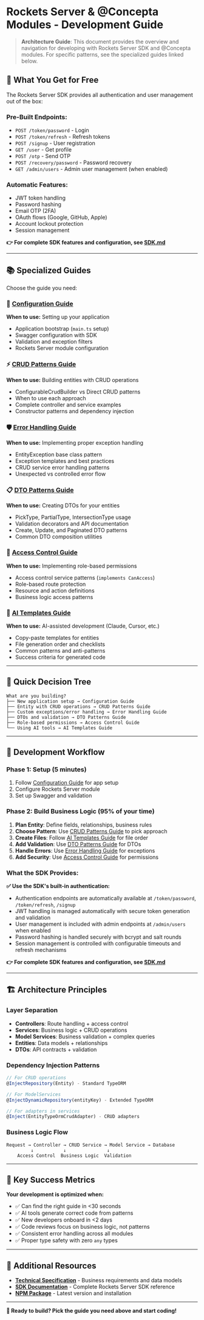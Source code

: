 # Rockets Server & @Concepta Modules - Development Guide

> **Architecture Guide**: This document provides the overview and navigation for developing with Rockets Server SDK and @Concepta modules. For specific patterns, see the specialized guides linked below.

## 🚀 **What You Get for Free**

The Rockets Server SDK provides all authentication and user management out of the box:

### **Pre-Built Endpoints:**
- `POST /token/password` - Login  
- `POST /token/refresh` - Refresh tokens
- `POST /signup` - User registration
- `GET /user` - Get profile
- `POST /otp` - Send OTP
- `POST /recovery/password` - Password recovery
- `GET /admin/users` - Admin user management (when enabled)

### **Automatic Features:**
- JWT token handling
- Password hashing  
- Email OTP (2FA)
- OAuth flows (Google, GitHub, Apple)
- Account lockout protection
- Session management

**👉 For complete SDK features and configuration, see [SDK.md](SDK.md)**

---

## 📚 **Specialized Guides**

Choose the guide you need:

### **🔧 [Configuration Guide](CONFIGURATION_GUIDE.md)**
**When to use:** Setting up your application
- Application bootstrap (`main.ts` setup)
- Swagger configuration with SDK
- Validation and exception filters
- Rockets Server module configuration

### **⚡ [CRUD Patterns Guide](CRUD_PATTERNS_GUIDE.md)**
**When to use:** Building entities with CRUD operations
- ConfigurableCrudBuilder vs Direct CRUD patterns
- When to use each approach
- Complete controller and service examples
- Constructor patterns and dependency injection

### **🛡️ [Error Handling Guide](ERROR_HANDLING_GUIDE.md)**  
**When to use:** Implementing proper exception handling
- EntityException base class pattern
- Exception templates and best practices
- CRUD service error handling patterns
- Unexpected vs controlled error flow

### **📋 [DTO Patterns Guide](DTO_PATTERNS_GUIDE.md)**
**When to use:** Creating DTOs for your entities
- PickType, PartialType, IntersectionType usage
- Validation decorators and API documentation
- Create, Update, and Paginated DTO patterns
- Common DTO composition utilities

### **🔐 [Access Control Guide](ACCESS_CONTROL_GUIDE.md)**
**When to use:** Implementing role-based permissions
- Access control service patterns (`implements CanAccess`)
- Role-based route protection
- Resource and action definitions
- Business logic access patterns

### **🤖 [AI Templates Guide](AI_TEMPLATES_GUIDE.md)**
**When to use:** AI-assisted development (Claude, Cursor, etc.)
- Copy-paste templates for entities
- File generation order and checklists
- Common patterns and anti-patterns
- Success criteria for generated code

---

## 🎯 **Quick Decision Tree**

```
What are you building?
├── New application setup → Configuration Guide
├── Entity with CRUD operations → CRUD Patterns Guide
├── Custom exceptions/error handling → Error Handling Guide  
├── DTOs and validation → DTO Patterns Guide
├── Role-based permissions → Access Control Guide
└── Using AI tools → AI Templates Guide
```

---

## 🚦 **Development Workflow**

### **Phase 1: Setup (5 minutes)**
1. Follow [Configuration Guide](CONFIGURATION_GUIDE.md) for app setup
2. Configure Rockets Server module
3. Set up Swagger and validation

### **Phase 2: Build Business Logic (95% of your time)**
1. **Plan Entity**: Define fields, relationships, business rules
2. **Choose Pattern**: Use [CRUD Patterns Guide](CRUD_PATTERNS_GUIDE.md) to pick approach
3. **Create Files**: Follow [AI Templates Guide](AI_TEMPLATES_GUIDE.md) for file order
4. **Add Validation**: Use [DTO Patterns Guide](DTO_PATTERNS_GUIDE.md) for DTOs
5. **Handle Errors**: Use [Error Handling Guide](ERROR_HANDLING_GUIDE.md) for exceptions
6. **Add Security**: Use [Access Control Guide](ACCESS_CONTROL_GUIDE.md) for permissions

### **What the SDK Provides:**

**✅ Use the SDK's built-in authentication:**
- Authentication endpoints are automatically available at `/token/password`, `/token/refresh`, `/signup`
- JWT handling is managed automatically with secure token generation and validation
- User management is included with admin endpoints at `/admin/users` when enabled
- Password hashing is handled securely with bcrypt and salt rounds
- Session management is controlled with configurable timeouts and refresh mechanisms

**👉 For complete SDK features and configuration, see [SDK.md](SDK.md)**

---

## 🏗️ **Architecture Principles**

### **Layer Separation**
- **Controllers**: Route handling + access control
- **Services**: Business logic + CRUD operations  
- **Model Services**: Business validation + complex queries
- **Entities**: Data models + relationships
- **DTOs**: API contracts + validation

### **Dependency Injection Patterns**
```typescript
// For CRUD operations
@InjectRepository(Entity) - Standard TypeORM

// For ModelServices  
@InjectDynamicRepository(entityKey) - Extended TypeORM

// For adapters in services
@Inject(EntityTypeOrmCrudAdapter) - CRUD adapters
```

### **Business Logic Flow**
```
Request → Controller → CRUD Service → Model Service → Database
         ↓           ↓               ↓
    Access Control  Business Logic  Validation
```

---

## 🎯 **Key Success Metrics**

**Your development is optimized when:**
- ✅ Can find the right guide in <30 seconds
- ✅ AI tools generate correct code from patterns
- ✅ New developers onboard in <2 days
- ✅ Code reviews focus on business logic, not patterns
- ✅ Consistent error handling across all modules
- ✅ Proper type safety with zero `any` types

---

## 📖 **Additional Resources**

- **[Technical Specification](TECHNICAL_SPECIFICATION.md)** - Business requirements and data models
- **[SDK Documentation](SDK.md)** - Complete Rockets Server SDK reference
- **[NPM Package](https://www.npmjs.com/package/@bitwild/rockets-server)** - Latest version and installation

---

**🚀 Ready to build? Pick the guide you need above and start coding!**